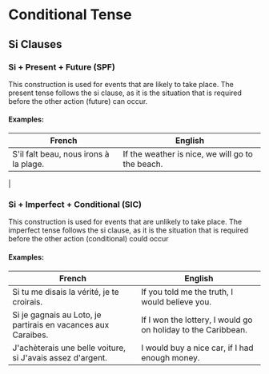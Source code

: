 # Conditional Tense

## Si Clauses
### Si + Present + Future (SPF)
This construction is used for events that are likely to take place. The present tense follows the si clause, as it is the situation that is required before the other action (future) can occur.
#### Examples:
| French | English |
|-|-|
| S'il falt beau, nous irons à la plage. | If the weather is nice, we will go to the beach. | 
| 
<!--Convert These>
<!-- Je te téléphoneral si jai le temps.
I will call you if I have the time.
Elle achètera la jupe si elle a
assez d'argent.
She will buy the skirt if she has
enough money.-->

### Si + Imperfect + Conditional (SIC)
This construction is used for events that are unlikely to take place. The imperfect
tense follows the si clause, as it is the situation that is required before the other action (conditional) could occur

#### Examples:
| French | English |
|-|-|
| Si tu me disais la vérité, je te croirais. | If you told me the truth, I would believe you. |
| Si je gagnais au Loto, je partirais en vacances aux Caraibes. | If I won the lottery, I would go on holiday to the Caribbean. |
| J'achèterais une belle voiture, si J'avais assez d'argent. | I would buy a nice car, if I had enough money. |